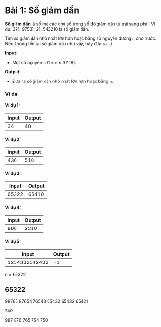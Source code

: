 # Bài 1: Số giảm dần

**Số giảm dần** là số mà các chữ số trong số đó giảm dần từ trái sang phải. Ví dụ: 321, 97531, 21, 543210 là số giảm dần.

Tìm số giảm dần nhỏ nhất lớn hơn hoặc bằng số nguyên dương `n` cho trước. Nếu không tồn tại số giảm dần như vậy, hãy đưa ra `-1`.

**Input**:

- Một số nguyên `n` (1 ≤ `n` ≤ 10^18).

**Output**:

- Đưa ra số giảm dần nhỏ nhất lớn hơn hoặc bằng `n`.

### Ví dụ

#### Ví dụ 1:

| Input | Output |
|-------|--------|
| 34     | 40     |

#### Ví dụ 2:

| Input | Output |
|-------|--------|
| 436     | 510     |

#### Ví dụ 3:

| Input | Output |
|-------|--------|
| 65322     | 65410     |

#### Ví dụ 4:

| Input | Output |
|-------|--------|
| 999     | 3210     |

#### Ví dụ 5:

| Input | Output |
|-------|--------|
| 1234332342432     | -1     |


n = 65322

65322
-----
98765
87654
76543
65432
65432
65421


749

987
876
765
754
750

